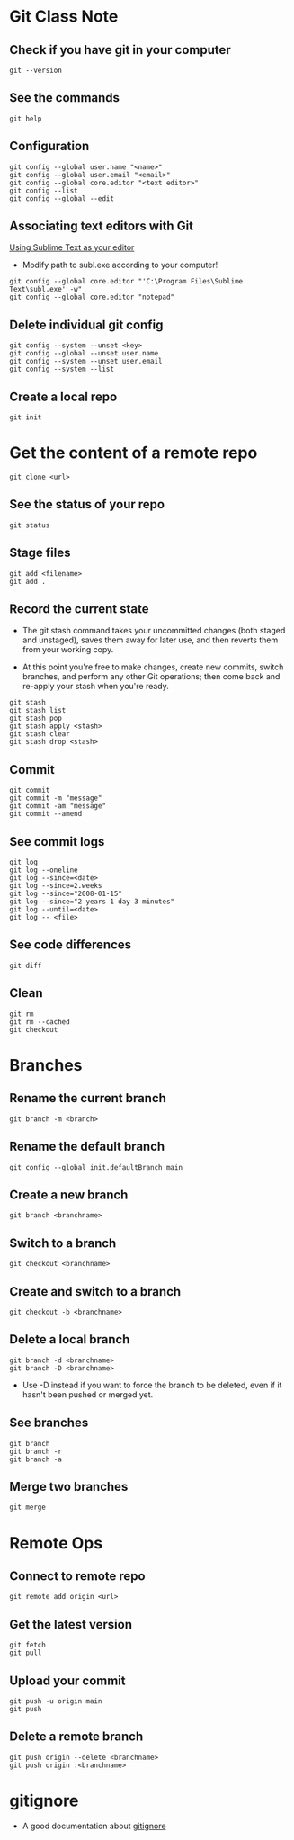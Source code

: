 # Git Class Note

## Check if you have git in your computer
```git
git --version
```
## See the commands
```git
git help
```

## Configuration
```git
git config --global user.name "<name>"
git config --global user.email "<email>"
git config --global core.editor "<text editor>" 
git config --list
git config --global --edit
```

## Associating text editors with Git

[Using Sublime Text as your editor](https://docs.github.com/en/get-started/getting-started-with-git/associating-text-editors-with-git#using-sublime-text-as-your-editor-1)

- Modify path to subl.exe according to your computer!
```git
git config --global core.editor "'C:\Program Files\Sublime Text\subl.exe' -w"
git config --global core.editor "notepad"
```

## Delete individual git config 
```git
git config --system --unset <key>
git config --global --unset user.name
git config --system --unset user.email
git config --system --list
```

## Create a local repo
```git
git init
```

# Get the content of a remote repo
```git
git clone <url>
```

## See the status of your repo
```git
git status
```

## Stage files
```git
git add <filename>
git add .
```

## Record the current state

- The git stash command takes your uncommitted changes (both staged and unstaged), saves them away for later use, and then reverts them from your working copy.

- At this point you're free to make changes, create new commits, switch branches, and perform any other Git operations; then come back and re-apply your stash when you're ready.
```git
git stash
git stash list
git stash pop
git stash apply <stash>
git stash clear
git stash drop <stash>
```

## Commit
```git
git commit 
git commit -m "message"
git commit -am "message"
git commit --amend
```

## See commit logs
```git
git log
git log --oneline
git log --since=<date>
git log --since=2.weeks
git log --since="2008-01-15"
git log --since="2 years 1 day 3 minutes"
git log --until=<date>
git log -- <file>
```

## See code differences
```git
git diff
```

## Clean
```git
git rm
git rm --cached
git checkout
```

# Branches

## Rename the current branch
```git
git branch -m <branch>
```

## Rename the default branch
```git
git config --global init.defaultBranch main
```

## Create a new branch
```git
git branch <branchname>
```

## Switch to a branch
```git
git checkout <branchname>
```

## Create and switch to a branch
```git
git checkout -b <branchname>
```

## Delete a local branch
```git
git branch -d <branchname>
git branch -D <branchname>
```
- Use -D instead if you want to force the branch to be deleted, even if it hasn't been pushed or merged yet.

## See branches
```git
git branch
git branch -r
git branch -a
```

## Merge two branches
```git
git merge
```

# Remote Ops

## Connect to remote repo
```git
git remote add origin <url>
```

## Get the latest version
```git
git fetch
git pull
```

## Upload your commit
```git
git push -u origin main
git push
```

## Delete a remote branch
```git
git push origin --delete <branchname>
git push origin :<branchname>
```

# gitignore

- A good documentation about [gitignore](https://www.atlassian.com/git/tutorials/saving-changes/gitignore)

